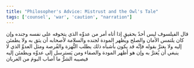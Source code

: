 ```yaml
---
title: "Philosopher's Advice: Mistrust and the Owl's Tale"
tags: ['counsel', 'war', 'caution', "narration"]
---
```


 قال الفيلسوف ليس أحدٌ بحقيقٍ إذا أتاه أمر من عدوِّه الذي يتخوفه على نفسه وجنده وإن كان يلتمس الأمان والصلح ويظهر المودة لجنده والسلامة لأصحابه أن يثق به ولا يطمئن إليه ولا يغترَّ بقوله فإنَّه قد يكون بأشباه ذلك يطلب النُّهزة والفُرصة ومثل العدوِّ الذي لا ينبغي أن يُغترَّ به وإن هو أظهر المودة والصفاء ومن يَسترسل إلى عدوِّه ويطمئن إليه فيصيبه الشرُّ ما أصاب البومَ من الغربان
